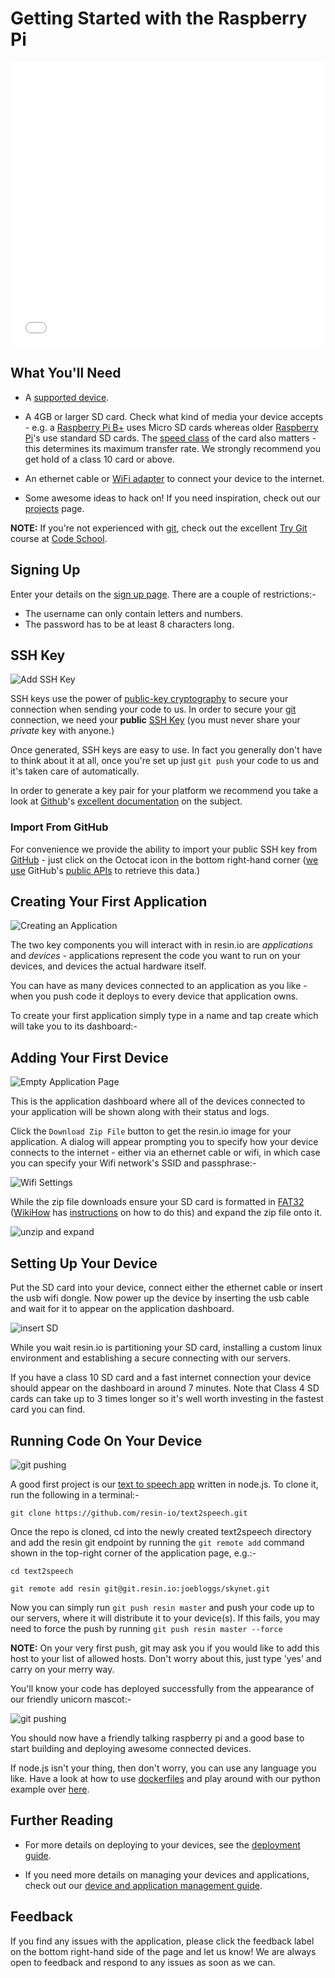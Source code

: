 # Getting Started with the Raspberry Pi

<iframe class="getting-started-vid" src="//player.vimeo.com/video/108930903?title=0&amp;byline=0&amp;portrait=0" style="width:100%" height="456px" frameborder="0" webkitallowfullscreen mozallowfullscreen allowfullscreen></iframe>

## What You'll Need

* A [supported device][supported].

* A 4GB or larger SD card. Check what kind of media your device accepts - e.g. a
  [Raspberry Pi B+][rpi-b-plus] uses Micro SD cards whereas older
  [Raspberry Pi][rpi]'s use standard SD cards. The [speed class][speed_class] of
  the card also matters - this determines its maximum transfer rate. We strongly
  recommend you get hold of a class 10 card or above.

* An ethernet cable or [WiFi adapter][wifi] to connect your device to the
  internet.

* Some awesome ideas to hack on! If you need inspiration, check out our
  [projects][projects] page.

__NOTE:__ If you're not experienced with [git][git], check out the excellent
[Try Git][try-git] course at [Code School][code-school].

## Signing Up

Enter your details on the [sign up page][signup]. There are a couple of
restrictions:-

* The username can only contain letters and numbers.
* The password has to be at least 8 characters long.

## SSH Key

![Add SSH Key](/img/screenshots/add_ssh_key.png)

SSH keys use the power of [public-key cryptography][pub_key_crypto] to secure
your connection when sending your code to us. In order to secure your [git][git]
connection, we need your __public__ [SSH Key][ssh_key] (you must never share
your *private* key with anyone.)

Once generated, SSH keys are easy to use. In fact you generally don't have to
think about it at all, once you're set up just `git push` your code to us and
it's taken care of automatically.

In order to generate a key pair for your platform we recommend you take a look
at [Github][github]'s [excellent documentation][github_ssh] on the subject.

### Import From GitHub

For convenience we provide the ability to import your public SSH key from
[GitHub][github] - just click on the Octocat icon in the bottom right-hand
corner ([we use][github_ssh_blogpost] GitHub's [public APIs][github_apis] to
retrieve this data.)

## Creating Your First Application

<!-- ![Creating an Application](/img/screenshots/applications_empty.png) -->
![Creating an Application](/img/gifs/createapp.gif)


The two key components you will interact with in resin.io are *applications* and
*devices* - applications represent the code you want to run on your devices, and
devices the actual hardware itself.

You can have as many devices connected to an application as you like - when you
push code it deploys to every device that application owns.

To create your first application simply type in a name and tap create which will
take you to its dashboard:-

## Adding Your First Device

<!-- ![Empty Application Page](/img/screenshots/application_empty.png) -->
![Empty Application Page](/img/gifs/download-image.gif)

This is the application dashboard where all of the devices connected to your
application will be shown along with their status and logs.

Click the `Download Zip File` button to get the resin.io image for your
application. A dialog will appear prompting you to specify how your device
connects to the internet - either via an ethernet cable or wifi, in which case
you can specify your Wifi network's SSID and passphrase:-

![Wifi Settings](/img/gifs/download-image-Wifi.gif)


While the zip file downloads ensure your SD card is formatted in [FAT32][fat32]
([WikiHow][wikihow] has [instructions][wikihow_format] on how to do this) and
expand the zip file onto it.

![unzip and expand](/img/gifs/unzip-image.gif)

## Setting Up Your Device

Put the SD card into your device, connect either the ethernet cable or insert the usb wifi dongle. Now power up the device by inserting the usb cable and wait for it to appear on the application
dashboard.

![insert SD](/img/gifs/insert-sd.gif)

While you wait resin.io is partitioning your SD card, installing a custom linux
environment and establishing a secure connecting with our servers.

If you have a class 10 SD card and a fast internet connection your device should
appear on the dashboard in around 7 minutes. Note that Class 4 SD cards can
take up to 3 times longer so it's well worth investing in the fastest card you
can find.

## Running Code On Your Device

![git pushing](/img/screenshots/git_pushing.png)

A good first project is our [text to speech app][example_app] written in node.js. To clone it, run
the following in a terminal:-

```
git clone https://github.com/resin-io/text2speech.git
```

Once the repo is cloned, cd into the newly created text2speech directory and add the resin git endpoint by running the `git remote add` command shown in
the top-right corner of the application page, e.g.:-

```
cd text2speech

git remote add resin git@git.resin.io:joebloggs/skynet.git
```

Now you can simply run `git push resin master` and push your code up to our servers, where it will distribute it to your
device(s). If this fails, you may need to force the push by running `git push resin master --force`

__NOTE:__ On your very first push, git may ask you if you would like to add this host to your list of allowed hosts. Don't worry about this, just type 'yes' and carry on your merry way.

You'll know your code has deployed successfully from the appearance of our
friendly unicorn mascot:-

![git pushing](/img/screenshots/git_pushed.png)

You should now have a friendly talking raspberry pi and a good base to start building and deploying awesome connected devices.

If node.js isn't your thing, then don't worry, you can use any language you like. Have a look at how to use [dockerfiles][dockerfile] and play around with our python example over [here][python-example].

## Further Reading

* For more details on deploying to your devices, see the [deployment guide][deploy].

* If you need more details on managing your devices and applications, check out
  our [device and application management guide][managing_devices_apps].

## Feedback

If you find any issues with the application, please click the feedback label on
the bottom right-hand side of the page and let us know! We are always open to
feedback and respond to any issues as soon as we can.

[deploy]:/pages/deployment.md
[projects]:/pages/projects.md
[managing_devices_apps]:/pages/managingDevicesApps.md
[wifi]:/pages/wifi.md
[supported]:/pages/devices.md
[dockerfile]:/pages/dockerfile.md

[alpha]:http://en.wikipedia.org/wiki/Alpha_software#Alpha
[speed_class]:http://en.wikipedia.org/wiki/Sd_card#Speed_class_rating
[signup]:http://alpha.resin.io/signup
[git]:http://git-scm.com/
[ssh_key]:http://en.wikipedia.org/wiki/Secure_Shell
[pub_key_crypto]:http://en.wikipedia.org/wiki/Public-key_cryptography
[github]:http://github.com/
[github_apis]:https://developer.github.com/v3/
[github_ssh]:https://help.github.com/articles/generating-ssh-keys
[github_ssh_blogpost]:http://resin.io/blog/email-github-public-ssh-key/
[login]:http://alpha.resin.io/login
[wikihow_format]:http://www.wikihow.com/Format-an-SD-Card
[wikihow]:http://www.wikihow.com/Main-Page
[fat32]:http://en.wikipedia.org/wiki/Fat32#FAT32
[example_app]:https://github.com/resin-io/text2speech
[try-git]:https://www.codeschool.com/courses/try-git
[code-school]:https://www.codeschool.com/
[rpi]:http://www.raspberrypi.org/
[rpi-b-plus]:http://www.raspberrypi.org/products/model-b-plus/
[python-example]:https://github.com/alexandrosm/hello-python
